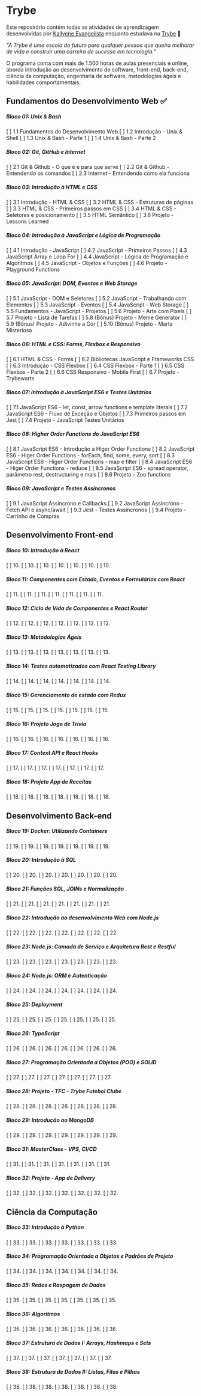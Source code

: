 # Trybe

Este reposirório contém todas as atividades de aprendizagem desenvolvidas por [Kallyene Evangelista](https://www.linkedin.com/in/kallyene-evangelista/) enquanto estudava na [Trybe](https://www.betrybe.com/) :rocket:

_"A Trybe é uma escola do futuro para qualquer pessoa que queira melhorar de vida e construir uma carreira de sucesso em tecnologia."_

O programa conta com mais de 1.500 horas de aulas presenciais e online, aborda introdução ao desenvolvimento de software, front-end, back-end, ciência da computação, engenharia de software, metodologias ágeis e habilidades comportamentais.

## Fundamentos do Desenvolvimento Web :white_check_mark:

##### Bloco 01: Unix & Bash
[ ] 1.1 Fundamentos do Desenvolvimento Web
[ ] 1.2 Introdução - Unix & Shell
[ ] 1.3 Unix & Bash - Parte 1
[ ] 1.4 Unix & Bash - Parte 2

##### Bloco 02: Git, GitHub e Internet
[ ] 2.1 Git & Github - O que é e para que serve
[ ] 2.2 Git & Github - Entendendo os comandos
[ ] 2.3 Internet - Entendendo como ela funciona

##### Bloco 03: Introdução à HTML e CSS
[ ] 3.1 Introdução - HTML & CSS
[ ] 3.2 HTML & CSS - Estruturas de páginas
[ ] 3.3 HTML & CSS - Primeiros passos em CSS
[ ] 3.4 HTML & CSS - Seletores e posicionamento
[ ] 3.5 HTML Semântico
[ ] 3.6 Projeto - Lessons Learned

##### Bloco 04: Introdução à JavaScript e Lógica de Programação
[ ] 4.1 Introdução - JavaScript
[ ] 4.2 JavaScript - Primeiros Passos
[ ] 4.3 JavaScript Array e Loop For
[ ] 4.4 JavaScript - Lógica de Programação e Algoritmos
[ ] 4.5 JavaScript - Objetos e Funções
[ ] 4.6 Projeto - Playground Functions

##### Bloco 05: JavaScript: DOM, Eventos e Web Storage
[ ] 5.1 JavaScript - DOM e Seletores
[ ] 5.2 JavaScript - Trabalhando com Elementos
[ ] 5.3 JavaScript - Eventos
[ ] 5.4 JavaScript - Web Storage
[ ] 5.5 Fundamentos - JavaScript - Projetos
[ ] 5.6 Projeto - Arte com Pixels
[ ] 5.7 Projeto - Lista de Tarefas
[ ] 5.8 (Bônus) Projeto - Meme Generator
[ ] 5.9 (Bônus) Projeto - Adivinhe a Cor
[ ] 5.10 (Bônus) Projeto - Marta Misteriosa

##### Bloco 06: HTML e CSS: Forms, Flexbox e Responsivo
[ ] 6.1 HTML & CSS - Forms
[ ] 6.2 Bibliotecas JavaScript e Frameworks CSS
[ ] 6.3 Introdução - CSS Flexbox
[ ] 6.4 CSS Flexbox - Parte 1
[ ] 6.5 CSS Flexbox - Parte 2
[ ] 6.6 CSS Responsivo - Mobile First
[ ] 6.7 Projeto - Trybewarts

##### Bloco 07: Introdução à JavaScript ES6 e Testes Unitários
[ ] 7.1 JavaScript ES6 - let, const, arrow functions e template literals
[ ] 7.2 JavaScript ES6 - Fluxo de Exceção e Objetos
[ ] 7.3 Primeiros passos em Jest
[ ] 7.4 Projeto - JavaScript Testes Unitários

##### Bloco 08: Higher Order Functions do JavaScript ES6
[ ] 8.1 JavaScript ES6 - Introdução a Higer Order Functions
[ ] 8.2 JavaScript ES6 - Higer Order Functions - forEach, find, some, every, sort
[ ] 8.3 JavaScript ES6 - Higer Order Functions - map e filter
[ ] 8.4 JavaScript ES6 - Higer Order Functions - reduce
[ ] 8.5 JavaScript ES6 - spread operator, parâmetro rest, destructuring e mais
[ ] 8.6 Projeto - Zoo functions

##### Bloco 09: JavaScript e Testes Assíncronos
[ ] 9.1 JavaScript Assíncrono e Callbacks
[ ] 9.2 JavaScript Assíncrono - Fetch API e async/await
[ ] 9.3 Jest - Testes Assíncronos
[ ] 9.4 Projeto - Carrinho de Compras

## Desenvolvimento Front-end

##### Bloco 10: Introdução à React
[ ] 10.
[ ] 10.
[ ] 10.
[ ] 10.
[ ] 10.
[ ] 10.
[ ] 10.

##### Bloco 11: Componentes com Estado, Eventos e Formulários com React
[ ] 11.
[ ] 11.
[ ] 11.
[ ] 11.
[ ] 11.
[ ] 11.
[ ] 11.

##### Bloco 12: Ciclo de Vida de Componentes e React Router
[ ] 12.
[ ] 12.
[ ] 12.
[ ] 12.
[ ] 12.
[ ] 12.
[ ] 12.

##### Bloco 13: Metodologias Ágeis
[ ] 13.
[ ] 13.
[ ] 13.
[ ] 13.
[ ] 13.
[ ] 13.
[ ] 13.

##### Bloco 14: Testes automatizados com React Testing Library
[ ] 14.
[ ] 14.
[ ] 14.
[ ] 14.
[ ] 14.
[ ] 14.
[ ] 14.

##### Bloco 15: Gerenciamento de estado com Redux
[ ] 15.
[ ] 15.
[ ] 15.
[ ] 15.
[ ] 15.
[ ] 15.
[ ] 15.

##### Bloco 16: Projeto Jogo de Trivia
[ ] 16.
[ ] 16.
[ ] 16.
[ ] 16.
[ ] 16.
[ ] 16.
[ ] 16.

##### Bloco 17: Context API e React Hooks
[ ] 17.
[ ] 17.
[ ] 17.
[ ] 17.
[ ] 17.
[ ] 17.
[ ] 17.

##### Bloco 18: Projeto App de Receitas
[ ] 18.
[ ] 18.
[ ] 18.
[ ] 18.
[ ] 18.
[ ] 18.
[ ] 18.


## Desenvolvimento Back-end

##### Bloco 19: Docker: Utilizando Containers
[ ] 19.
[ ] 19.
[ ] 19.
[ ] 19.
[ ] 19.
[ ] 19.
[ ] 19.

##### Bloco 20: Introdução à SQL
[ ] 20.
[ ] 20.
[ ] 20.
[ ] 20.
[ ] 20.
[ ] 20.
[ ] 20.

##### Bloco 21: Funções SQL, JOINs e Normalização
[ ] 21.
[ ] 21.
[ ] 21.
[ ] 21.
[ ] 21.
[ ] 21.
[ ] 21.

##### Bloco 22: Introdução ao desenvolvimento Web com Node.js
[ ] 22.
[ ] 22.
[ ] 22.
[ ] 22.
[ ] 22.
[ ] 22.
[ ] 22.

##### Bloco 23: Node.js: Camada de Serviço e Arquitetura Rest e Restful
[ ] 23.
[ ] 23.
[ ] 23.
[ ] 23.
[ ] 23.
[ ] 23.
[ ] 23.

##### Bloco 24: Node.js: ORM e Autenticação
[ ] 24.
[ ] 24.
[ ] 24.
[ ] 24.
[ ] 24.
[ ] 24.
[ ] 24.

##### Bloco 25: Deployment
[ ] 25.
[ ] 25.
[ ] 25.
[ ] 25.
[ ] 25.
[ ] 25.
[ ] 25.

##### Bloco 26: TypeScript
[ ] 26.
[ ] 26.
[ ] 26.
[ ] 26.
[ ] 26.
[ ] 26.
[ ] 26.

##### Bloco 27: Programação Orientada a Objetos (POO) e SOLID
[ ] 27.
[ ] 27.
[ ] 27.
[ ] 27.
[ ] 27.
[ ] 27.
[ ] 27.

##### Bloco 28: Projeto - TFC - Trybe Futebol Clube
[ ] 28.
[ ] 28.
[ ] 28.
[ ] 28.
[ ] 28.
[ ] 28.
[ ] 28.

##### Bloco 29: Introdução ao MongoDB
[ ] 29.
[ ] 29.
[ ] 29.
[ ] 29.
[ ] 29.
[ ] 29.
[ ] 29.

##### Bloco 31: MasterClass - VPS, CI/CD
[ ] 31.
[ ] 31.
[ ] 31.
[ ] 31.
[ ] 31.
[ ] 31.
[ ] 31.

##### Bloco 32: Projeto - App de Delivery
[ ] 32.
[ ] 32.
[ ] 32.
[ ] 32.
[ ] 32.
[ ] 32.
[ ] 32.


## Ciência da Computação

##### Bloco 33: Introdução à Python
[ ] 33.
[ ] 33.
[ ] 33.
[ ] 33.
[ ] 33.
[ ] 33.
[ ] 33.

##### Bloco 34: Programação Orientada a Objetos e Padrões de Projeto
[ ] 34.
[ ] 34.
[ ] 34.
[ ] 34.
[ ] 34.
[ ] 34.
[ ] 34.

##### Bloco 35: Redes e Raspagem de Dados
[ ] 35.
[ ] 35.
[ ] 35.
[ ] 35.
[ ] 35.
[ ] 35.
[ ] 35.

##### Bloco 36: Algoritmos
[ ] 36.
[ ] 36.
[ ] 36.
[ ] 36.
[ ] 36.
[ ] 36.
[ ] 36.

##### Bloco 37: Estrutura de Dados I: Arrays, Hashmaps e Sets
[ ] 37.
[ ] 37.
[ ] 37.
[ ] 37.
[ ] 37.
[ ] 37.
[ ] 37.

##### Bloco 38: Estrutura de Dados II: Listas, Filas e Pilhas
[ ] 38.
[ ] 38.
[ ] 38.
[ ] 38.
[ ] 38.
[ ] 38.
[ ] 38.



